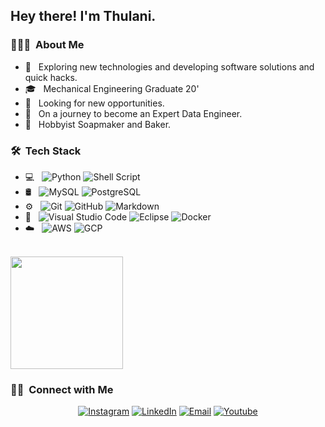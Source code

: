 <h2> Hey there! I'm Thulani.</h2>

<h3> 👩🏽‍💻 &nbsp;About Me </h3>

- 🤔 &nbsp; Exploring new technologies and developing software solutions and quick hacks.
- 🎓 &nbsp; Mechanical Engineering Graduate 20'
- 💼 &nbsp; Looking for new opportunities.
- 🌱 &nbsp; On a journey to become an Expert Data Engineer.
- 🎨 &nbsp; Hobbyist Soapmaker and Baker.

<h3> 🛠 &nbsp;Tech Stack</h3>

- 💻 &nbsp;
  ![Python](https://img.shields.io/badge/-Python-333333?style=flat&logo=python)
  ![Shell Script](https://img.shields.io/badge/-Shell_Script-333333?style=flat&logo=gnu-bash)
- 🛢 &nbsp;
  ![MySQL](https://img.shields.io/badge/-MySQL-333333?style=flat&logo=mysql)
  ![PostgreSQL](https://img.shields.io/badge/-PostgreSQL-333333?style=flat&logo=postgresql)
- ⚙️ &nbsp;
  ![Git](https://img.shields.io/badge/-Git-333333?style=flat&logo=git)
  ![GitHub](https://img.shields.io/badge/-GitHub-333333?style=flat&logo=github)
  ![Markdown](https://img.shields.io/badge/-Markdown-333333?style=flat&logo=markdown)
- 🔧 &nbsp;
  ![Visual Studio Code](https://img.shields.io/badge/-Visual%20Studio%20Code-333333?style=flat&logo=visual-studio-code&logoColor=007ACC)
  ![Eclipse](https://img.shields.io/badge/-Eclipse-333333?style=flat&logo=eclipse-ide&logoColor=2C2255)
  ![Docker](https://img.shields.io/badge/-Docker-333333?style=flat&logo=docker)
- ☁️ &nbsp;
  ![AWS](https://img.shields.io/badge/-AWS-333333?style=flat&logo=amazon-aws)
  ![GCP](https://img.shields.io/badge/-GCP-333333?style=flat&logo=google-cloud)


<br/>
<a href="https://github.com/oneh">
  <img height="180em" src="https://github-readme-stats.vercel.app/api/top-langs/?username=thulanimosiakgabo&theme=buefy&layout=compact" />
</a>

<br/>

<h3> 🤝🏻 &nbsp;Connect with Me </h3>

<p align="center">
<a href="https://www.instagram.com/oneh.py/"><img alt="Instagram" src="https://img.shields.io/badge/Instagram-oneh.py-blue?style=flat-square&logo=instagram"></a>
<a href="https://www.linkedin.com/in/thulanimosiakgabo/"><img alt="LinkedIn" src="https://img.shields.io/badge/linkedin-Thulani Mosiakgabo-blue?style=flat-square&logo=linkedin"></a>
<a href="mailto:hello@oneh.online"><img alt="Email" src="https://img.shields.io/badge/Email-hello@oneh.online-blue?style=flat-square&logo="></a>
<a href="https://www.youtube.com/channel/UCF-nGlpiS7KhfSDknEhNCnQ"><img alt="Youtube" src="https://img.shields.io/badge/Oneh does code-blue?style=flat-square&logo=YouTube"></a>
</p>




